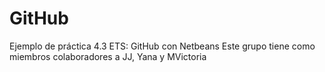 # GitHub
Ejemplo de práctica 4.3 ETS: GitHub con Netbeans
Este grupo tiene como miembros colaboradores a JJ, Yana y MVictoria
